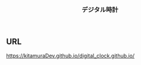 <br />

<h3 align="center">デジタル時計</h3>

<br />

## URL

https://kitamuraDev.github.io/digital_clock.github.io/
